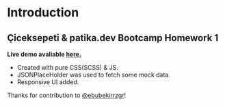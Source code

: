 # Introduction

## **Çiceksepeti & patika.dev Bootcamp** Homework 1 

**Live demo avaliable [here.](https://cicek-sepeti-patika-dev-home-work-1.vercel.app/index.html)**

- Created with pure CSS(SCSS) & JS.
- JSONPlaceHolder was used to fetch some mock data.
- Responsive UI added.

Thanks for contribution to [@ebubekirrzgr](https://github.com/ebubekirrzgr/)!
